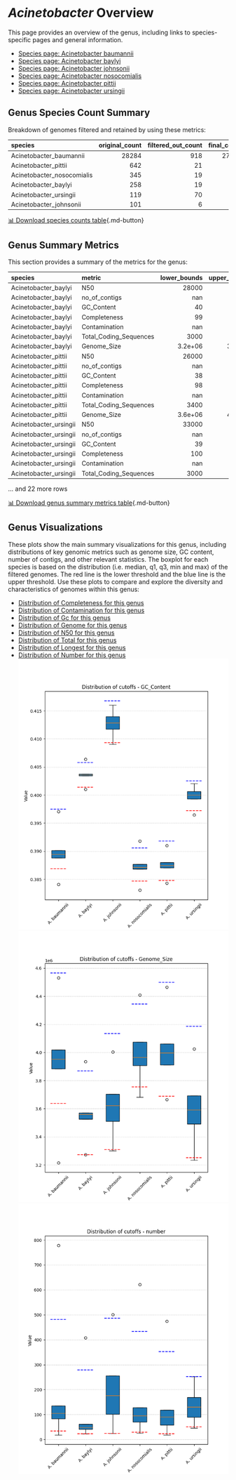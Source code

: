 # *Acinetobacter* Overview
This page provides an overview of the genus, including links to species-specific pages and general information.

- [Species page: Acinetobacter baumannii](Acinetobacter_baumannii/index.md)
- [Species page: Acinetobacter baylyi](Acinetobacter_baylyi/index.md)
- [Species page: Acinetobacter johnsonii](Acinetobacter_johnsonii/index.md)
- [Species page: Acinetobacter nosocomialis](Acinetobacter_nosocomialis/index.md)
- [Species page: Acinetobacter pittii](Acinetobacter_pittii/index.md)
- [Species page: Acinetobacter ursingii](Acinetobacter_ursingii/index.md)
## Genus Species Count Summary
Breakdown of genomes filtered and retained by using these metrics:

| species                    |   original_count |   filtered_out_count |   final_count |
|:---------------------------|-----------------:|---------------------:|--------------:|
| Acinetobacter_baumannii    |            28284 |                  918 |         27366 |
| Acinetobacter_pittii       |              642 |                   21 |           621 |
| Acinetobacter_nosocomialis |              345 |                   19 |           326 |
| Acinetobacter_baylyi       |              258 |                   19 |           239 |
| Acinetobacter_ursingii     |              119 |                   70 |            49 |
| Acinetobacter_johnsonii    |              101 |                    6 |            95 |


[📊 Download species counts table](species_counts.csv){.md-button}
## Genus Summary Metrics
This section provides a summary of the metrics for the genus:

| species                | metric                 |   lower_bounds |   upper_bounds |
|:-----------------------|:-----------------------|---------------:|---------------:|
| Acinetobacter_baylyi   | N50                    |    28000       |      nan       |
| Acinetobacter_baylyi   | no_of_contigs          |      nan       |      280       |
| Acinetobacter_baylyi   | GC_Content             |       40       |       41       |
| Acinetobacter_baylyi   | Completeness           |       99       |      nan       |
| Acinetobacter_baylyi   | Contamination          |      nan       |        1       |
| Acinetobacter_baylyi   | Total_Coding_Sequences |     3000       |     3700       |
| Acinetobacter_baylyi   | Genome_Size            |        3.2e+06 |        3.9e+06 |
| Acinetobacter_pittii   | N50                    |    26000       |      nan       |
| Acinetobacter_pittii   | no_of_contigs          |      nan       |      360       |
| Acinetobacter_pittii   | GC_Content             |       38       |       40       |
| Acinetobacter_pittii   | Completeness           |       98       |      nan       |
| Acinetobacter_pittii   | Contamination          |      nan       |        2       |
| Acinetobacter_pittii   | Total_Coding_Sequences |     3400       |     4400       |
| Acinetobacter_pittii   | Genome_Size            |        3.6e+06 |        4.5e+06 |
| Acinetobacter_ursingii | N50                    |    33000       |      nan       |
| Acinetobacter_ursingii | no_of_contigs          |      nan       |      260       |
| Acinetobacter_ursingii | GC_Content             |       39       |       41       |
| Acinetobacter_ursingii | Completeness           |      100       |      nan       |
| Acinetobacter_ursingii | Contamination          |      nan       |        2       |
| Acinetobacter_ursingii | Total_Coding_Sequences |     3000       |     4000       |

... and 22 more rows


[📊 Download genus summary metrics table](genus_summary_metrics.csv){.md-button}
## Genus Visualizations
These plots show the main summary visualizations for this genus, including distributions of key genomic metrics such as genome size, GC content, number of contigs, and other relevant statistics. The boxplot for each species is based on the distribution (i.e. median, q1, q3, min and max) of the filtered genomes. The red line is the lower threshold and the blue line is the upper threshold. Use these plots to compare and explore the diversity and characteristics of genomes within this genus:

- [Distribution of Completeness for this genus](Completeness_Specific_boxplot_0.png)
- [Distribution of Contamination for this genus](Contamination_boxplot_0.png)
- [Distribution of Gc for this genus](GC_Content_boxplot_0.png)
- [Distribution of Genome for this genus](Genome_Size_boxplot_0.png)
- [Distribution of N50 for this genus](N50_boxplot_0.png)
- [Distribution of Total for this genus](Total_Coding_Sequences_boxplot_0.png)
- [Distribution of Longest for this genus](longest_boxplot_0.png)
- [Distribution of Number for this genus](number_boxplot_0.png)
![Distribution of Gc](GC_Content_boxplot_0.png)
![Distribution of Genome](Genome_Size_boxplot_0.png)
![Distribution of Number](number_boxplot_0.png)
